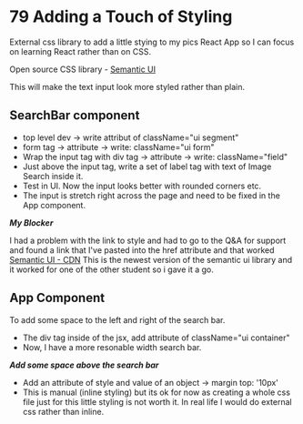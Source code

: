 # 79 Adding a Touch of Styling

External css library to add a little stying to my pics React App so I can focus on learning React rather than on CSS.

Open source CSS library - [Semantic UI](https://semantic-ui.com/introduction/getting-started.html)

This will make the text input look more styled rather than plain.

## SearchBar component

- top level dev -> write attribut of className="ui segment"
- form tag -> attribute -> write: className="ui form"
- Wrap the input tag with div tag -> attribute -> write: className="field"
- Just above the input tag, write a set of label tag with text of Image Search inside it.
- Test in UI. Now the input looks better with rounded corners etc.
- The input is stretch right across the page and need to be fixed in the App component.

**_My Blocker_**

I had a problem with the link to style and had to go to the Q&A for support and found a link that I've pasted into the href attribute and that worked [Semantic UI - CDN](9https://cdn.jsdelivr.net/npm/semantic-ui@2.4.2/dist/semantic.min.css)
This is the newest version of the semantic ui library and it worked for one of the other student so i gave it a go.

## App Component

To add some space to the left and right of the search bar.

- The div tag inside of the jsx, add attribute of className="ui container"
- Now, I have a more resonable width search bar.

**_Add some space above the search bar_**

- Add an attribute of style and value of an object -> margin top: '10px'
- This is manual (inline styling) but its ok for now as creating a whole css file just for this little styling is not worth it. In real life I would do external css rather than inline.
